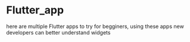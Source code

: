 # Flutter_app
here are multiple Flutter apps to try for begginers,
using these apps new developers can better understand widgets
